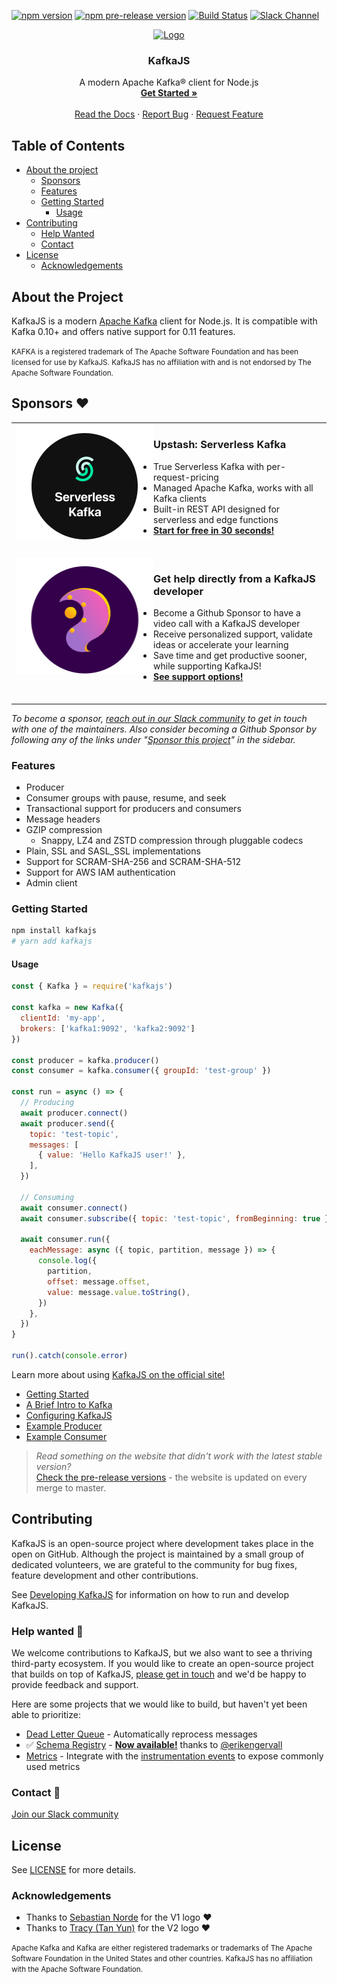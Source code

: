 [![npm version](https://img.shields.io/npm/v/kafkajs?color=%2344cc11&label=stable)](https://www.npmjs.com/package/kafkajs) [![npm pre-release version](https://img.shields.io/npm/v/kafkajs/beta?label=pre-release)](https://www.npmjs.com/package/kafkajs) [![Build Status](https://dev.azure.com/tulios/kafkajs/_apis/build/status/tulios.kafkajs?branchName=master)](https://dev.azure.com/tulios/kafkajs/_build/latest?definitionId=2&branchName=master) [![Slack Channel](https://join.slack.com/t/kafkajs/shared_invite/zt-1ezd5395v-SOpTqYoYfRCyPKOkUggK0Abadge.svg)](https://join.slack.com/t/kafkajs/shared_invite/zt-1ezd5395v-SOpTqYoYfRCyPKOkUggK0A)
<br />
<p align="center">
  <a href="https://kafka.js.org">
      <img src="https://raw.githubusercontent.com/tulios/kafkajs/master/logo/v2/kafkajs_circle.svg" alt="Logo" width="125" height="125">
  </a>

  <h3 align="center">KafkaJS</h3>

  <p align="center">
    A modern Apache Kafka® client for Node.js
    <br />
    <a href="https://kafka.js.org/"><strong>Get Started »</strong></a>
    <br />
    <br />
    <a href="https://kafka.js.org/docs/getting-started" target="_blank">Read the Docs</a>
    ·
    <a href="https://github.com/tulios/kafkajs/issues/new?assignees=&labels=&template=bug_report.md&title=">Report Bug</a>
    ·
    <a href="https://github.com/tulios/kafkajs/issues/new?assignees=&labels=&template=feature_request.md&title=">Request Feature</a>
  </p>
</p>

## Table of Contents

- [About the project](#about)
  - [Sponsors](#sponsorship)
  - [Features](#features)
  - [Getting Started](#getting-started)
    - [Usage](#usage)
- [Contributing](#contributing)
  - [Help Wanted](#help-wanted)
  - [Contact](#contact)
- [License](#license)
  - [Acknowledgements](#acknowledgements)

## <a name="about"></a> About the Project

KafkaJS is a modern [Apache Kafka](https://kafka.apache.org/) client for Node.js. It is compatible with Kafka 0.10+ and offers native support for 0.11 features.

<small>KAFKA is a registered trademark of The Apache Software Foundation and has been licensed for use by KafkaJS. KafkaJS has no affiliation with and is not endorsed by The Apache Software Foundation.</small>

## <a name="sponsorship"></a> Sponsors ❤️

<p id="banner" align="center">
  <table>
    <tr>
      <td>
        <img src="https://raw.githubusercontent.com/tulios/kafkajs/master/logo/sponsors/upstash.png" width="220" height="185" align="left" />
        <h3>Upstash: Serverless Kafka</h3>
        <ul>
          <li>True Serverless Kafka with per-request-pricing</li>
          <li>Managed Apache Kafka, works with all Kafka clients</li>
          <li>Built-in REST API designed for serverless and edge functions</li>
          <li><b><a href="https://upstash.com/?utm_source=kafkajs">Start for free in 30 seconds!</a></b></li>
        </ul>
        <img width="1000" height="0">
      </td>
    </tr>
    <tr>
      <td>
        <img src="https://raw.githubusercontent.com/tulios/kafkajs/master/logo/sponsors/kafkajs-devs.png" alt="Logo" width="220" height="185" align="left" />
        <h3>Get help directly from a KafkaJS developer</h3>
        <ul>
          <li>Become a Github Sponsor to have a video call with a KafkaJS developer</li>
          <li>Receive personalized support, validate ideas or accelerate your learning</li>
          <li>Save time and get productive sooner, while supporting KafkaJS!</li>
          <li><b><a href="https://github.com/sponsors/Nevon?frequency=one-time&sponsor=Nevon">See support options!</a></b></li>
        </ul>
        <img width="1000" height="0">
      </td>
    </tr>
  </table>
</p>

*To become a sponsor, [reach out in our Slack community](https://join.slack.com/t/kafkajs/shared_invite/zt-1ezd5395v-SOpTqYoYfRCyPKOkUggK0A) to get in touch with one of the maintainers. Also consider becoming a Github Sponsor by following any of the links under "[Sponsor this project](https://github.com/tulios/kafkajs#sponsors)" in the sidebar.*

### <a name="features"></a> Features

* Producer
* Consumer groups with pause, resume, and seek
* Transactional support for producers and consumers
* Message headers
* GZIP compression
  * Snappy, LZ4 and ZSTD compression through pluggable codecs
* Plain, SSL and SASL_SSL implementations
* Support for SCRAM-SHA-256 and SCRAM-SHA-512
* Support for AWS IAM authentication
* Admin client

### <a name="getting-started"></a> Getting Started

```sh
npm install kafkajs
# yarn add kafkajs
```

#### <a name="usage"></a> Usage
```javascript
const { Kafka } = require('kafkajs')

const kafka = new Kafka({
  clientId: 'my-app',
  brokers: ['kafka1:9092', 'kafka2:9092']
})

const producer = kafka.producer()
const consumer = kafka.consumer({ groupId: 'test-group' })

const run = async () => {
  // Producing
  await producer.connect()
  await producer.send({
    topic: 'test-topic',
    messages: [
      { value: 'Hello KafkaJS user!' },
    ],
  })

  // Consuming
  await consumer.connect()
  await consumer.subscribe({ topic: 'test-topic', fromBeginning: true })

  await consumer.run({
    eachMessage: async ({ topic, partition, message }) => {
      console.log({
        partition,
        offset: message.offset,
        value: message.value.toString(),
      })
    },
  })
}

run().catch(console.error)
```

Learn more about using [KafkaJS on the official site!](https://kafka.js.org)

- [Getting Started](https://kafka.js.org/docs/getting-started)
- [A Brief Intro to Kafka](https://kafka.js.org/docs/introduction)
- [Configuring KafkaJS](https://kafka.js.org/docs/configuration)
- [Example Producer](https://kafka.js.org/docs/producer-example)
- [Example Consumer](https://kafka.js.org/docs/consumer-example)

> _Read something on the website that didn't work with the latest stable version?_  
[Check the pre-release versions](https://kafka.js.org/docs/pre-releases) - the website is updated on every merge to master.

## <a name="contributing"></a> Contributing

KafkaJS is an open-source project where development takes place in the open on GitHub. Although the project is maintained by a small group of dedicated volunteers, we are grateful to the community for bug fixes, feature development and other contributions.

See [Developing KafkaJS](https://kafka.js.org/docs/contribution-guide) for information on how to run and develop KafkaJS.

### <a name="help-wanted"></a> Help wanted 🤝

We welcome contributions to KafkaJS, but we also want to see a thriving third-party ecosystem. If you would like to create an open-source project that builds on top of KafkaJS, [please get in touch](https://join.slack.com/t/kafkajs/shared_invite/zt-1ezd5395v-SOpTqYoYfRCyPKOkUggK0A) and we'd be happy to provide feedback and support.

Here are some projects that we would like to build, but haven't yet been able to prioritize:

* [Dead Letter Queue](https://eng.uber.com/reliable-reprocessing/) - Automatically reprocess messages
* ✅ [Schema Registry](https://www.confluent.io/confluent-schema-registry/) - **[Now available!](https://www.npmjs.com/package/@kafkajs/confluent-schema-registry)** thanks to [@erikengervall](https://github.com/erikengervall)
* [Metrics](https://prometheus.io/) - Integrate with the [instrumentation events](https://kafka.js.org/docs/instrumentation-events) to expose commonly used metrics

### <a name="contact"></a> Contact 💬

[Join our Slack community](https://join.slack.com/t/kafkajs/shared_invite/zt-1ezd5395v-SOpTqYoYfRCyPKOkUggK0A)

## <a name="license"></a> License

See [LICENSE](https://github.com/tulios/kafkajs/blob/master/LICENSE) for more details.

### <a name="acknowledgements"></a> Acknowledgements

* Thanks to [Sebastian Norde](https://github.com/sebastiannorde) for the V1 logo ❤️
* Thanks to [Tracy (Tan Yun)](https://medium.com/@tanyuntracy) for the V2 logo ❤️

<small>Apache Kafka and Kafka are either registered trademarks or trademarks of The Apache Software Foundation in the United States and other countries. KafkaJS has no affiliation with the Apache Software Foundation.</small>
